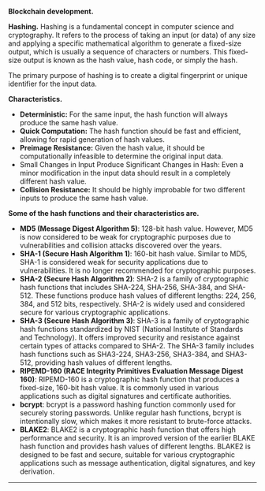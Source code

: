 
**Blockchain development.**

**Hashing.**
Hashing is a fundamental concept in computer science and cryptography. It refers to the process of taking an input (or data) of any size and applying a specific mathematical algorithm to generate a fixed-size output, which is usually a sequence of characters or numbers. This fixed-size output is known as the hash value, hash code, or simply the hash.

The primary purpose of hashing is to create a digital fingerprint or unique identifier for the input data.

**Characteristics.** 

- **Deterministic:** For the same input, the hash function will always produce the same hash value.
- **Quick Computation:** The hash function should be fast and efficient, allowing for rapid generation of hash values.
- **Preimage Resistance:** Given the hash value, it should be computationally infeasible to determine the original input data.
- Small Changes in Input Produce Significant Changes in Hash: Even a minor modification in the input data should result in a completely different hash value.
- **Collision Resistance:** It should be highly improbable for two different inputs to produce the same hash value.

**Some of the hash functions and their characteristics are.** 

- **MD5 (Message Digest Algorithm 5)**: 128-bit hash value. However, MD5 is now considered to be weak for cryptographic purposes due to vulnerabilities and collision attacks discovered over the years.
- **SHA-1 (Secure Hash Algorithm 1)**: 160-bit hash value. Similar to MD5, SHA-1 is considered weak for security applications due to vulnerabilities. It is no longer recommended for cryptographic purposes.
- **SHA-2 (Secure Hash Algorithm 2)**: SHA-2 is a family of cryptographic hash functions that includes SHA-224, SHA-256, SHA-384, and SHA-512. These functions produce hash values of different lengths: 224, 256, 384, and 512 bits, respectively. SHA-2 is widely used and considered secure for various cryptographic applications.
- **SHA-3 (Secure Hash Algorithm 3)**: SHA-3 is a family of cryptographic hash functions standardized by NIST (National Institute of Standards and Technology). It offers improved security and resistance against certain types of attacks compared to SHA-2. The SHA-3 family includes hash functions such as SHA3-224, SHA3-256, SHA3-384, and SHA3-512, providing hash values of different lengths.
- **RIPEMD-160 (RACE Integrity Primitives Evaluation Message Digest 160)**: RIPEMD-160 is a cryptographic hash function that produces a fixed-size, 160-bit hash value. It is commonly used in various applications such as digital signatures and certificate authorities.
- **bcrypt**: bcrypt is a password hashing function commonly used for securely storing passwords. Unlike regular hash functions, bcrypt is intentionally slow, which makes it more resistant to brute-force attacks.
- **BLAKE2**: BLAKE2 is a cryptographic hash function that offers high performance and security. It is an improved version of the earlier BLAKE hash function and provides hash values of different lengths. BLAKE2 is designed to be fast and secure, suitable for various cryptographic applications such as message authentication, digital signatures, and key derivation.

---
